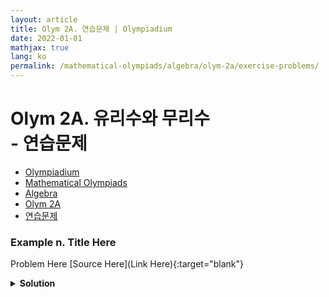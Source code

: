 ```yaml
---
layout: article
title: Olym 2A. 연습문제 | Olympiadium
date: 2022-01-01
mathjax: true
lang: ko
permalink: /mathematical-olympiads/algebra/olym-2a/exercise-problems/
---
```

# Olym 2A. 유리수와 무리수 <br> <ssup> - 연습문제</ssup>

<ul class="breadcrumb">
	<li><a href="{{ site.baseurl }}/">Olympiadium</a></li> 
	<li><a href="{{ site.baseurl }}/mathematical-olympiads/">Mathematical Olympiads</a></li> 
	<li><a href="{{ site.baseurl }}/mathematical-olympiads/algebra/">Algebra</a></li> 
	<li><a href="{{ site.baseurl }}/mathematical-olympiads/algebra/olym-2a/">Olym 2A</a></li> 
	<li><a href="{{ site.baseurl }}/mathematical-olympiads/algebra/olym-2a/exercise-problems/">연습문제</a></li>
</ul>

### Example n. Title Here
<skyblueboard> Problem Here </skyblueboard>
[Source Here](Link Here){:target="blank"}
<pinkborder><details>
<summary><b>Solution</b></summary>
Solution Here. 
</details></pinkborder>


